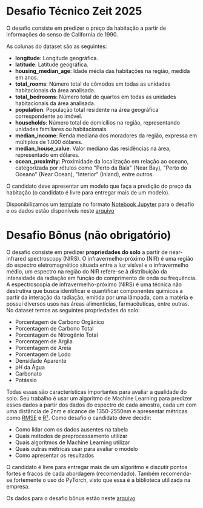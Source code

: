 # Desafio Técnico Zeit 2025

O desafio consiste em predizer o preço da habitação a partir de informações do senso de California de 1990.

As colunas do dataset são as seguintes:
- **longitude**: Longitude geográfica.
- **latitude**: Latitude geográfica.
- **housing_median_age**: Idade média das habitações na região, medida em anos.
- **total_rooms**: Número total de cômodos em todas as unidades habitacionais da área analisada.
- **total_bedrooms**: Número total de quartos em todas as unidades habitacionais da área analisada.
- **population**: População total residente na área geográfica correspondente ao imóvel.
- **households**: Número total de domicílios na região, representando unidades familiares ou habitacionais.
- **median_income**: Renda mediana dos moradores da região, expressa em múltiplos de 1.000 dólares.
- **median_house_value**: Valor mediano das residências na área, representado em dólares.
- **ocean_proximity**: Proximidade da localização em relação ao oceano, categorizada por rótulos como "Perto da Baía" (Near Bay), "Perto do Oceano" (Near Ocean), "Interior" (Inland), entre outros.

O candidato deve apresentar um modelo que faça a predição do preço da habitação (o candidato é livre para entregar mais de um modelo).

Disponibilizamos um [template](desafio.ipynb) no formato [Notebook Jupyter](https://jupyter.org/) para o desafio e os dados estão disponíveis neste [arquivo](housing.csv)

# Desafio Bônus (não obrigatório)

O desafio consiste em predizer **propriedades do solo** a partir de near-infrared spectroscopy (NIRS). O infravermelho-próximo (NIR) é uma região do espectro eletromagnético situada entre a luz visível e o infravermelho médio, um espectro na região do NIR refere-se à distribuição da intensidade da radiação em função do comprimento de onda ou frequência. A espectroscopia de infravermelho-próximo (NIRS) é uma técnica não destrutiva que busca identificar e quantificar componentes químicos a partir da interação da radiação, emitida por uma lâmpada, com a matéria e possui diversos usos nas áreas alimentícias, farmacêuticas, entre outras. No dataset temos as seguintes propriedades do solo:

- Porcentagem de Carbono Orgânico   
- Porcentagem de Carbono Total
- Porcentagem de Nitrogênio Total
- Porcentagem de Argila
- Porcentagem de Areia
- Porcentagem de Lodo
- Densidade Aparente
- pH da Água
- Carbonato
- Potássio

Todas essas são características importantes para avaliar a qualidade do solo. Seu trabalho é usar um algoritmo de Machine Learning para predizer esses dados a partir dos dados do espectro de cada amostra, cada um com uma distância de 2nm e alcance de 1350-2550nm e apresentar métricas como [RMSE](https://en.wikipedia.org/wiki/Root_mean_square_deviation) e [R²](https://pt.wikipedia.org/wiki/Coeficiente_de_determina%C3%A7%C3%A3o). Como desafio o candidato deve decidir:

- Como lidar com os dados ausentes na tabela
- Quais métodos de preprocessamento utilizar
- Quais algoritmos de Machine Learning utilizar
- Quais outras métricas usar para avaliar o modelo
- Como apresentar os resultados

O candidato é livre para entregar mais de um algoritmo e discutir pontos fortes e fracos de cada abordagem (recomendado). Também recomenda-se fortemente o uso do PyTorch, visto que essa é a biblioteca utilizada na empresa.

Os dados para o desafio bônus estão neste [arquivo](dados_nir.csv)